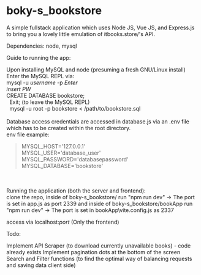 # boky-s_bookstore

A simple fullstack application which uses Node JS, Vue JS, and Express.js to bring you a lovely little emulation of itbooks.store/'s API.

Dependencies:
node,
mysql



Guide to running the app:

Upon installing MySQL and node (presuming a fresh GNU/Linux install)
Enter the MySQL REPL via: </br>
mysql -u *username* -p *Enter* </br>
*insert PW* </br>
CREATE DATABASE bookstore; </br>
&nbsp;
Exit; (to leave the MySQL REPL) </br>
&nbsp;
mysql -u root -p bookstore < /path/to/bookstore.sql
</br>
&nbsp;
</br>
Database access credentials are accessed in database.js via an .env file which has to be created within the root directory. </br>
env file example:
>MYSQL_HOST='127.0.0.1' </br>
>MYSQL_USER='database_user' </br>
>MYSQL_PASSWORD='databasepassword' </br>
>MYSQL_DATABASE='bookstore' </br>
</br>
&nbsp;
</br>
Running the application (both the server and frontend): </br>
clone the repo, 
inside of boky-s_bookstore/
run "npm run dev" -> The port is set in app.js as port 2339
and
inside of boky-s_bookstore/bookApp
run "npm run dev" -> The port is set in bookApp\vite.config.js as 2337

access via localhost:*port* (Only the frontend)

Todo: 

Implement API Scraper (to download currently unavailable books) - code already exists
Implement pagination dots at the bottom of the screen
Search and Filter functions (to find the optimal way of balancing requests and saving data client side)
